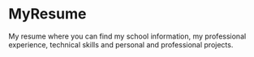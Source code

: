 # MyResume
My resume where you can find my school information, my professional experience, technical skills and personal and professional projects.
